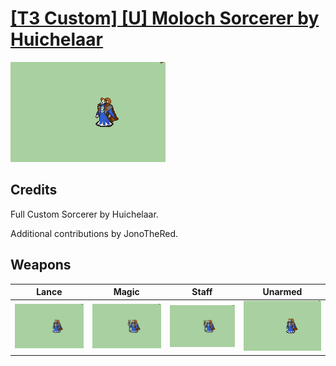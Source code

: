 # [\[T3 Custom\] \[U\] Moloch Sorcerer by Huichelaar](./)

<img src="./2.%20Lance/Lance_000.png" alt="[T3 Custom] [U] Moloch Sorcerer by Huichelaar standing" />

## Credits

Full Custom Sorcerer by Huichelaar. 

Additional contributions by JonoTheRed.

## Weapons


|Lance |Magic |Staff |Unarmed |
|  :---: | :---: | :---: | :---: |
| <img alt="Lance animation" src="./2.%20Lance/Lance.gif" /> | <img alt="Magic animation" src="./6.%20Magic/Magic.gif" /> | <img alt="Staff animation" src="./7.%20Staff/Staff.gif" /> | <img alt="Unarmed animation" src="./8.%20Unarmed/Unarmed.gif" /> |
